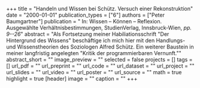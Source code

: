 +++
title = "Handeln und Wissen bei Schütz. Versuch einer Rekonstruktion"
date = "2000-01-01"
publication_types = ["6"]
authors = ["Peter Baumgartner"]
publication = " In: Wissen – Können – Reflexion. Ausgewählte Verhältnisbestimmungen, StudienVerlag, Innsbruck-Wien, _pp. 9--26_"
abstract = "Als Fortsetzung meiner Habiliationsschrift \"Der Hintergrund des Wissens\" beschäftige ich mich hier mit den Handlungs- und Wissenstheorien des Soziologen Alfred Schütz. Ein weiterer Baustein in meiner langfristig angelegten \"Kritik der programmierbaren Vernunft.\""
abstract_short = ""
image_preview = ""
selected = false
projects = []
tags = []
url_pdf = ""
url_preprint = ""
url_code = ""
url_dataset = ""
url_project = ""
url_slides = ""
url_video = ""
url_poster = ""
url_source = ""
math = true
highlight = true
[header]
image = ""
caption = ""
+++

